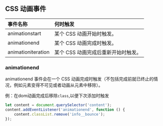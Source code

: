 ## CSS 动画事件

|事件名称|何时触发|
|:-|:-|
|animationstart|某个 CSS 动画开始时触发。|
|animationend|某个 CSS 动画完成时触发。|
|animationiteration|某个 CSS 动画完成后重新开始时触发。|


### animationend 

animationend 事件会在一个 CSS 动画完成时触发（不包括完成前就已终止的情况，例如元素变得不可见或者动画从元素中移除）。

例：在dom动画完成后移除`class`,以便下次添加时触发

```js
let content = document.querySelector('content');
content.addEventListener('animationend', function () {
    content.classList.remove('info__bounce');
});
```